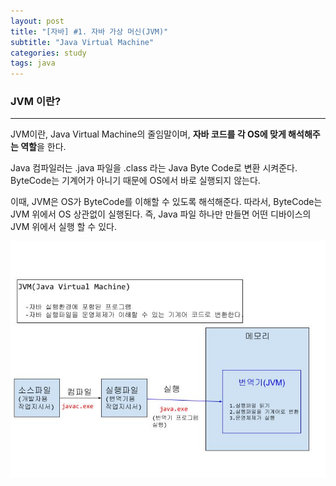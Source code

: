 ```yaml
---
layout: post
title: "[자바] #1. 자바 가상 머신(JVM)"
subtitle: "Java Virtual Machine"
categories: study
tags: java
---
```


### JVM 이란?

---

JVM이란,  Java Virtual Machine의 줄임말이며, **자바 코드를 각 OS에 맞게 해석해주는 역할**을 한다.

Java 컴파일러는 .java 파일을 .class 라는 Java Byte Code로 변환 시켜준다. ByteCode는 기계어가 아니기 때문에 OS에서 바로 실행되지 않는다.

이때, JVM은 OS가 ByteCode를 이해할 수 있도록 해석해준다. 따라서, ByteCode는 JVM 위에서 OS 상관없이 실행된다. 즉, Java 파일 하나만 만들면 어떤 디바이스의 JVM 위에서 실행 할 수 있다.



![oracle.java.com](https://github.com/supremest35/supremest35.github.io/blob/main/assets/img/jvm.jpg?raw=true)

